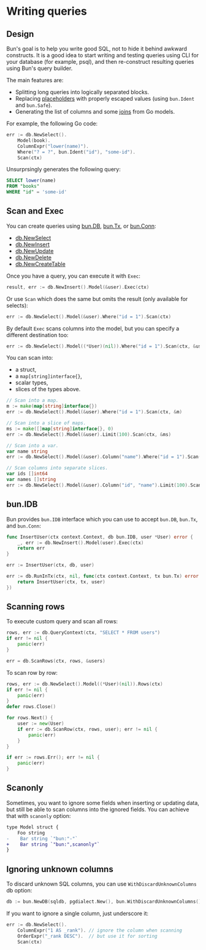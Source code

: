 # Writing queries

## Design

Bun's goal is to help you write good SQL, not to hide it behind awkward constructs. It is a good
idea to start writing and testing queries using CLI for your database (for example, psql), and then
re-construct resulting queries using Bun's query builder.

The main features are:

- Splitting long queries into logically separated blocks.
- Replacing [placeholders](placeholders.md) with properly escaped values (using `bun.Ident` and
  `bun.Safe`).
- Generating the list of columns and some [joins](relations.md) from Go models.

For example, the following Go code:

```go
err := db.NewSelect().
	Model(book).
	ColumnExpr("lower(name)").
	Where("? = ?", bun.Ident("id"), "some-id").
	Scan(ctx)
```

Unsurprsingly generates the following query:

```sql
SELECT lower(name)
FROM "books"
WHERE "id" = 'some-id'
```

## Scan and Exec

You can create queries using [bun.DB](https://pkg.go.dev/github.com/uptrace/bun#DB),
[bun.Tx](https://pkg.go.dev/github.com/uptrace/bun#Tx), or
[bun.Conn](https://pkg.go.dev/github.com/uptrace/bun#Conn):

- [db.NewSelect](https://pkg.go.dev/github.com/uptrace/bun#DB.NewSelect)
- [db.NewInsert](https://pkg.go.dev/github.com/uptrace/bun#DB.NewInsert)
- [db.NewUpdate](https://pkg.go.dev/github.com/uptrace/bun#DB.NewUpdate)
- [db.NewDelete](https://pkg.go.dev/github.com/uptrace/bun#DB.NewDelete)
- [db.NewCreateTable](https://pkg.go.dev/github.com/uptrace/bun#DB.NewCreateTable)

Once you have a query, you can execute it with `Exec`:

```go
result, err := db.NewInsert().Model(&user).Exec(ctx)
```

Or use `Scan` which does the same but omits the result (only available for selects):

```go
err := db.NewSelect().Model(&user).Where("id = 1").Scan(ctx)
```

By default `Exec` scans columns into the model, but you can specify a different destination too:

```go
err := db.NewSelect().Model((*User)(nil)).Where("id = 1").Scan(ctx, &user)
```

You can scan into:

- a struct,
- a `map[string]interface{}`,
- scalar types,
- slices of the types above.

```go
// Scan into a map.
m := make(map[string]interface{})
err := db.NewSelect().Model(&user).Where("id = 1").Scan(ctx, &m)

// Scan into a slice of maps.
ms := make([]map[string]interface{}, 0)
err := db.NewSelect().Model(&user).Limit(100).Scan(ctx, &ms)

// Scan into a var.
var name string
err := db.NewSelect().Model(&user).Column("name").Where("id = 1").Scan(ctx, &name)

// Scan columns into separate slices.
var ids []int64
var names []string
err := db.NewSelect().Model(&user).Column("id", "name").Limit(100).Scan(ctx, &ids, &names)
```

## bun.IDB

Bun provides `bun.IDB` interface which you can use to accept `bun.DB`, `bun.Tx`, and `bun.Conn`:

```go
func InsertUser(ctx context.Context, db bun.IDB, user *User) error {
	_, err := db.NewInsert().Model(user).Exec(ctx)
	return err
}

err := InsertUser(ctx, db, user)

err := db.RunInTx(ctx, nil, func(ctx context.Context, tx bun.Tx) error {
	return InsertUser(ctx, tx, user)
})
```

## Scanning rows

To execute custom query and scan all rows:

```go
rows, err := db.QueryContext(ctx, "SELECT * FROM users")
if err != nil {
    panic(err)
}

err = db.ScanRows(ctx, rows, &users)
```

To scan row by row:

```go
rows, err := db.NewSelect().Model((*User)(nil)).Rows(ctx)
if err != nil {
	panic(err)
}
defer rows.Close()

for rows.Next() {
	user := new(User)
	if err := db.ScanRow(ctx, rows, user); err != nil {
		panic(err)
	}
}

if err := rows.Err(); err != nil {
	panic(err)
}
```

## Scanonly

Sometimes, you want to ignore some fields when inserting or updating data, but still be able to scan
columns into the ignored fields. You can achieve that with `scanonly` option:

```diff
type Model struct {
    Foo string
-    Bar string `"bun:"-"`
+    Bar string `"bun:",scanonly"`
}
```

## Ignoring unknown columns

To discard unknown SQL columns, you can use `WithDiscardUnknownColumns` db option:

```go
db := bun.NewDB(sqldb, pgdialect.New(), bun.WithDiscardUnknownColumns())
```

If you want to ignore a single column, just underscore it:

```go
err := db.NewSelect().
    ColumnExpr("1 AS _rank"). // ignore the column when scanning
    OrderExpr("_rank DESC").  // but use it for sorting
    Scan(ctx)
```
